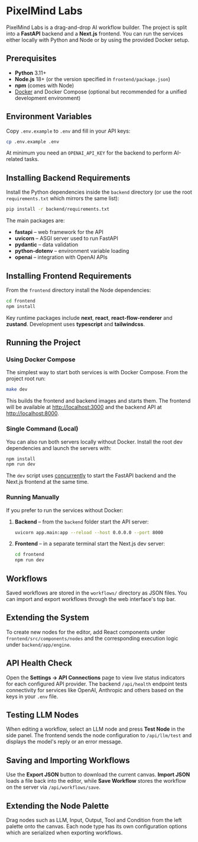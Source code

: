 # PixelMind Labs

PixelMind Labs is a drag-and-drop AI workflow builder. The project is split into
a **FastAPI** backend and a **Next.js** frontend. You can run the services
either locally with Python and Node or by using the provided Docker setup.

## Prerequisites

* **Python** 3.11+
* **Node.js** 18+ (or the version specified in `frontend/package.json`)
* **npm** (comes with Node)
* [Docker](https://www.docker.com/) and Docker Compose (optional but
  recommended for a unified development environment)

## Environment Variables

Copy `.env.example` to `.env` and fill in your API keys:

```bash
cp .env.example .env
```

At minimum you need an `OPENAI_API_KEY` for the backend to perform AI-related
tasks.

## Installing Backend Requirements

Install the Python dependencies inside the `backend` directory (or use the root
`requirements.txt` which mirrors the same list):

```bash
pip install -r backend/requirements.txt
```

The main packages are:

* **fastapi** – web framework for the API
* **uvicorn** – ASGI server used to run FastAPI
* **pydantic** – data validation
* **python-dotenv** – environment variable loading
* **openai** – integration with OpenAI APIs

## Installing Frontend Requirements

From the `frontend` directory install the Node dependencies:

```bash
cd frontend
npm install
```

Key runtime packages include **next**, **react**, **react-flow-renderer** and
**zustand**. Development uses **typescript** and **tailwindcss**.

## Running the Project

### Using Docker Compose

The simplest way to start both services is with Docker Compose. From the project
root run:

```bash
make dev
```

This builds the frontend and backend images and starts them. The frontend will
be available at <http://localhost:3000> and the backend API at
<http://localhost:8000>.

### Single Command (Local)

You can also run both servers locally without Docker. Install the root dev
dependencies and launch the servers with:

```bash
npm install
npm run dev
```

The `dev` script uses [concurrently](https://www.npmjs.com/package/concurrently)
to start the FastAPI backend and the Next.js frontend at the same time.

### Running Manually

If you prefer to run the services without Docker:

1. **Backend** – from the `backend` folder start the API server:

   ```bash
   uvicorn app.main:app --reload --host 0.0.0.0 --port 8000
   ```

2. **Frontend** – in a separate terminal start the Next.js dev server:

   ```bash
   cd frontend
   npm run dev
   ```

## Workflows

Saved workflows are stored in the `workflows/` directory as JSON files. You can
import and export workflows through the web interface's top bar.

## Extending the System

To create new nodes for the editor, add React components under
`frontend/src/components/nodes` and the corresponding execution logic under
`backend/app/engine`.

## API Health Check

Open the **Settings → API Connections** page to view live status indicators for
each configured API provider. The backend `/api/health` endpoint tests
connectivity for services like OpenAI, Anthropic and others based on the keys in
your `.env` file.

## Testing LLM Nodes

When editing a workflow, select an LLM node and press **Test Node** in the side
panel. The frontend sends the node configuration to `/api/llm/test` and displays
the model's reply or an error message.

## Saving and Importing Workflows

Use the **Export JSON** button to download the current canvas. **Import JSON**
loads a file back into the editor, while **Save Workflow** stores the workflow on
the server via `/api/workflows/save`.

## Extending the Node Palette

Drag nodes such as LLM, Input, Output, Tool and Condition from the left palette
onto the canvas. Each node type has its own configuration options which are
serialized when exporting workflows.
